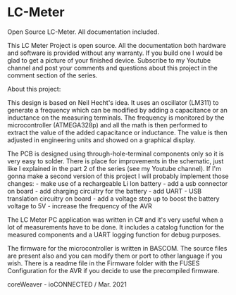 # LC-Meter
Open Source LC-Meter. All documentation included.




This LC Meter Project is open source. All the documentation both hardware and software is provided without any warranty.
If you build one I would be glad to get a picture of your finished device. 
Subscribe to my Youtube channel and post your comments and questions about this project in the comment section of the series.



About this project:

This design is based on Neil Hecht's idea. It uses an oscillator (LM311) to generate a frequency which can be modified by adding a capacitance or an inductance on the measuring terminals. The frequency is monitored by the microcontroller (ATMEGA328p) and all the math is then performed to extract the value of the added capacitance or inductance.
The value is then adjusted in engineering units and showed on a graphical display.

The PCB is designed using through-hole-terminal components only so it is very easy to solder. There is place for improvements in the schematic, just like I explained in the part 2 of the series (see my Youtube channel).
If I'm gonna make a second version of this project I will probably implement those changes:
	- make use of a rechargeable Li Ion battery
	- add a usb connector on board 
	- add charging circuitry for the battery
	- add UART - USB translation circuitry on board
	- add a voltage step up to boost the battery voltage to 5V
	- increase the frequency of the AVR

The LC Meter PC application was written in C# and it's very useful when a lot of measurements have to be done. It includes a catalog function for the measured components and a UART logging function for debug purposes.

The firmware for the microcontroller is written in BASCOM. The source files are present also and you can modify them or port to other language if you wish. There is a readme file in the Firmware folder with the FUSES Configuration for the AVR if you decide to use the precompiled firmware.


coreWeaver - ioCONNECTED / Mar. 2021
